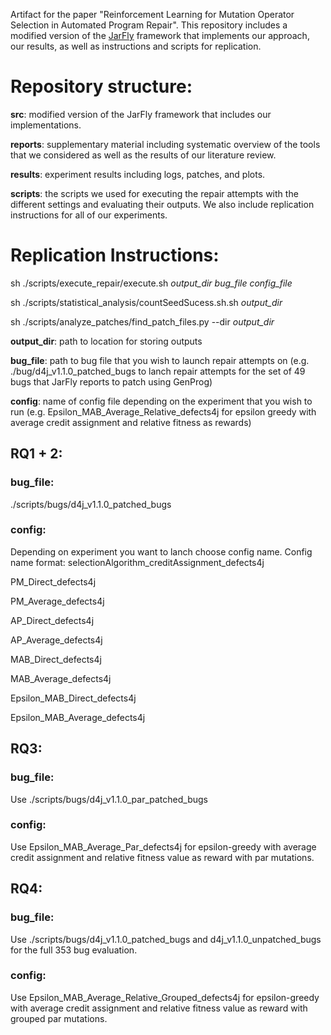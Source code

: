 Artifact for the paper "Reinforcement Learning for Mutation Operator Selection in Automated Program Repair". This repository includes a modified version of the [JarFly](https://github.com/squaresLab/genprog4java) framework that implements our approach, our results, as well as instructions and scripts for replication.

# Repository structure:

**src**: modified version of the JarFly framework that includes our implementations.

**reports**: supplementary material including systematic overview of the tools that we considered as well as the results of our literature review.

**results**: experiment results including logs, patches, and plots. 

**scripts**: the scripts we used for executing the repair attempts with the different settings and evaluating their outputs. We also include replication instructions for all of our experiments.

# Replication Instructions:

sh ./scripts/execute_repair/execute.sh *output_dir* *bug_file* *config_file*

sh ./scripts/statistical_analysis/countSeedSucess.sh.sh *output_dir*

sh ./scripts/analyze_patches/find_patch_files.py --dir *output_dir*

**output_dir**: path to location for storing outputs

**bug_file**: path to bug file that you wish to launch repair attempts on (e.g. ./bug/d4j_v1.1.0_patched_bugs to lanch repair attempts for the set of 49 bugs that JarFly reports to patch using GenProg)

**config**: name of config file depending on the experiment that you wish to run (e.g. Epsilon_MAB_Average_Relative_defects4j for epsilon greedy with average credit assignment and relative fitness as rewards)

## RQ1 + 2:

### **bug_file**:

./scripts/bugs/d4j_v1.1.0_patched_bugs

### **config**:

Depending on experiment you want to lanch choose config name. Config name format: selectionAlgorithm_creditAssignment_defects4j

PM_Direct_defects4j

PM_Average_defects4j

AP_Direct_defects4j

AP_Average_defects4j

MAB_Direct_defects4j

MAB_Average_defects4j

Epsilon_MAB_Direct_defects4j

Epsilon_MAB_Average_defects4j

## RQ3:

### **bug_file**:

Use ./scripts/bugs/d4j_v1.1.0_par_patched_bugs

### **config**:

Use Epsilon_MAB_Average_Par_defects4j for epsilon-greedy with average credit assignment and relative fitness value as reward with par mutations.

## RQ4:

### **bug_file**:

Use ./scripts/bugs/d4j_v1.1.0_patched_bugs and d4j_v1.1.0_unpatched_bugs for the full 353 bug evaluation.

### **config**:

Use Epsilon_MAB_Average_Relative_Grouped_defects4j for epsilon-greedy with average credit assignment and relative fitness value as reward with grouped par mutations.

